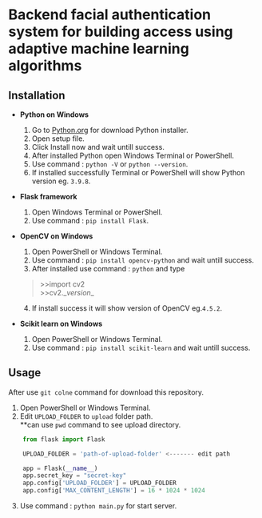 # Backend facial authentication system for building access using adaptive machine learning algorithms #


## Installation ##
- **Python on Windows**
    1. Go to  [Python.org](https://www.python.org/downloads/) for download Python installer.
    2. Open setup file.
    3. Click Install now and wait untill success.
    4. After installed Python open Windows Terminal or PowerShell.
    5. Use command : ``python -V`` or `` python --version ``.
    6. If installed successfully Terminal or PowerShell will show Python version eg. `` 3.9.8 ``.

- **Flask framework**
    1. Open Windows Terminal or PowerShell.
    2. Use command : `` pip install Flask ``.

- **OpenCV on Windows**
    1. Open PowerShell or Windows Terminal.
    2. Use command : `` pip install opencv-python `` and wait untill success.
    3. After installed use command : `` python `` and type
    > \>>import cv2 \
    \>>cv2.\__version__
    4. If install success it will show version of OpenCV eg.`` 4.5.2 ``.


- **Scikit learn on Windows**
    1. Open PowerShell or Windows Terminal.
    2. Use command : `` pip install scikit-learn `` and wait untill success.


## Usage ##
After use `` git colne `` command for download this repository.
1. Open PowerShell or Windows Terminal.
2. Edit ``UPLOAD_FOLDER`` to ``upload`` folder path. \
 **can use ``pwd`` command to see upload directory.
```python
    from flask import Flask

    UPLOAD_FOLDER = 'path-of-upload-folder' <------- edit path

    app = Flask(__name__)
    app.secret_key = "secret-key"
    app.config['UPLOAD_FOLDER'] = UPLOAD_FOLDER
    app.config['MAX_CONTENT_LENGTH'] = 16 * 1024 * 1024
```
3. Use command : `` python main.py `` for start server.